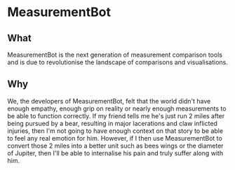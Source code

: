 # MeasurementBot
## What
MeasurementBot is the next generation of measurement comparison tools and is due to revolutionise the landscape of comparisons and visualisations.
## Why
We, the developers of MeasurementBot, felt that the world didn't have enough empathy, enough grip on reality or nearly enough measurements to be able to function correctly. If my friend tells me he's just run 2 miles after being pursued by a bear, resulting in major lacerations and claw inflicted injuries, then I'm not going to have enough context on that story to be able to feel any real emotion for him. However, if I then use MeasurementBot to convert those 2 miles into a better unit such as bees wings or the diameter of Jupiter, then I'll be able to internalise his pain and truly suffer along with him.